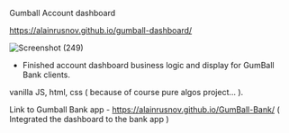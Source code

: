 Gumball Account dashboard

https://alainrusnov.github.io/gumball-dashboard/

![Screenshot (249)](https://user-images.githubusercontent.com/71734708/106542092-25cbfc80-64d1-11eb-9576-811a6b541f59.png)

- Finished account dashboard business logic and display for GumBall Bank clients.

vanilla JS, html, css ( because of course pure algos project... ).

Link to Gumball Bank app - https://alainrusnov.github.io/GumBall-Bank/
( Integrated the dashboard to the bank app )

